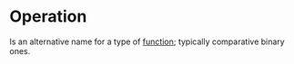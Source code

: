 # Operation
Is an alternative name for a type of [function](./functions.md); typically comparative binary ones.
